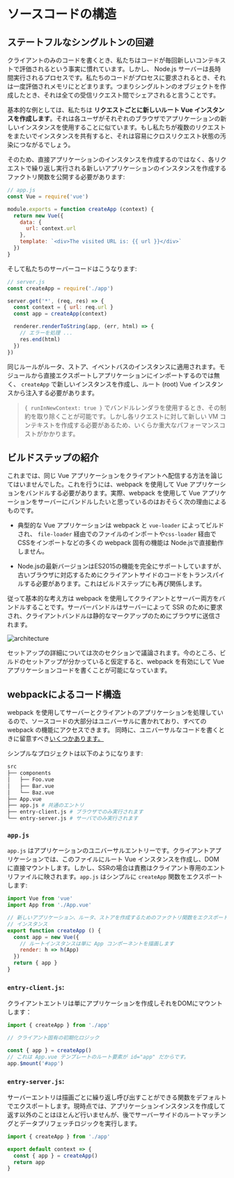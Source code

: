 # ソースコードの構造

## ステートフルなシングルトンの回避

クライアントのみのコードを書くとき、私たちはコードが毎回新しいコンテキストで評価されるという事実に慣れています。しかし、 Node.js サーバーは長時間実行されるプロセスです。私たちのコードがプロセスに要求されるとき、それは一度評価されメモリにとどまります。つまりシングルトンのオブジェクトを作成したとき、それは全ての受信リクエスト間でシェアされると言うことです。

基本的な例としては、私たちは **リクエストごとに新しいルート Vue インスタンスを作成します**。それは各ユーザがそれぞれのブラウザでアプリケーションの新しいインスタンスを使用することに似ています。もし私たちが複数のリクエストをまたいでインスタンスを共有すると、それは容易にクロスリクエスト状態の汚染につながるでしょう。

そのため、直接アプリケーションのインスタンスを作成するのではなく、各リクエストで繰り返し実行される新しいアプリケーションのインスタンスを作成するファクトリ関数を公開する必要があります:

```js
// app.js
const Vue = require('vue')

module.exports = function createApp (context) {
  return new Vue({
    data: {
      url: context.url
    },
    template: `<div>The visited URL is: {{ url }}</div>`
  })
}
```

そして私たちのサーバーコードはこうなります:

```js
// server.js
const createApp = require('./app')

server.get('*', (req, res) => {
  const context = { url: req.url }
  const app = createApp(context)

  renderer.renderToString(app, (err, html) => {
    // エラーを処理 ...
    res.end(html)
  })
})
```

同じルールがルータ、ストア、イベントバスのインスタンスに適用されます。モジュールから直接エクスポートしアプリケーションにインポートするのでは無く、 `createApp` で新しいインスタンスを作成し、ルート (root) Vue インスタンスから注入する必要があります。

> `{ runInNewContext: true }` でバンドルレンダラを使用するとき、その制約を取り除くことが可能です。しかし各リクエストに対して新しい VM コンテキストを作成する必要があるため、いくらか重大なパフォーマンスコストがかかります。

## ビルドステップの紹介

これまでは、同じ Vue アプリケーションをクライアントへ配信する方法を論じてはいませんでした。これを行うには、webpack を使用して Vue アプリケーションをバンドルする必要があります。実際、webpack を使用して Vue アプリケーションをサーバーにバンドルしたいと思っているのはおそらく次の理由によるものです。

- 典型的な Vue アプリケーションは webpack と `vue-loader` によってビルドされ、 `file-loader` 経由でのファイルのインポートや`css-loader` 経由でCSSをインポートなどの多くの webpack 固有の機能は Node.jsで直接動作しません。

- Node.jsの最新バージョンはES2015の機能を完全にサポートしていますが、古いブラウザに対応するためにクライアントサイドのコードをトランスパイルする必要があります。これはビルドステップにも再び関係します。

従って基本的な考え方は webpack を使用してクライアントとサーバー両方をバンドルすることです。サーバーバンドルはサーバーによって SSR のために要求され、クライアントバンドルは静的なマークアップのためにブラウザに送信されます。

![architecture](https://cloud.githubusercontent.com/assets/499550/17607895/786a415a-5fee-11e6-9c11-45a2cfdf085c.png)

セットアップの詳細については次のセクションで議論されます。今のところ、ビルドのセットアップが分かっていると仮定すると、webpack を有効にして Vue アプリケーションコードを書くことが可能になっています。

## webpackによるコード構造

webpack を使用してサーバーとクライアントのアプリケーションを処理しているので、ソースコードの大部分はユニバーサルに書かれており、すべての webpack の機能にアクセスできます。 同時に、ユニバーサルなコードを書くときに留意すべき[いくつかあります。](./universal.md)

シンプルなプロジェクトは以下のようになります:

```bash
src
├── components
│   ├── Foo.vue
│   ├── Bar.vue
│   └── Baz.vue
├── App.vue
├── app.js # 共通のエントリ
├── entry-client.js # ブラウザでのみ実行されます
└── entry-server.js # サーバでのみ実行されます
```

### `app.js`

`app.js` はアプリケーションのユニバーサルエントリーです。クライアントアプリケーションでは、このファイルにルート Vue インスタンスを作成し、DOM に直接マウントします。しかし、SSRの場合は責務はクライアント専用のエントリファイルに映されます。`app.js` はシンプルに `createApp` 関数をエクスポートします:

```js
import Vue from 'vue'
import App from './App.vue'

// 新しいアプリケーション、ルータ、ストアを作成するためのファクトリ関数をエクスポートします
// インスタンス
export function createApp () {
  const app = new Vue({
    // ルートインスタンスは単に App コンポーネントを描画します
    render: h => h(App)
  })
  return { app }
}
```

### `entry-client.js`:

クライアントエントリは単にアプリケーションを作成しそれをDOMにマウントします：

```js
import { createApp } from './app'

// クライアント固有の初期化ロジック

const { app } = createApp()
// これは App.vue テンプレートのルート要素が id="app" だからです。
app.$mount('#app')
```

### `entry-server.js`:

サーバーエントリは描画ごとに繰り返し呼び出すことができる関数をデフォルトでエクスポートします。現時点では、アプリケーションインスタンスを作成して返す以外のことはほとんど行いませんが、後でサーバーサイドのルートマッチングとデータプリフェッチロジックを実行します。

```js
import { createApp } from './app'

export default context => {
  const { app } = createApp()
  return app
}
```
